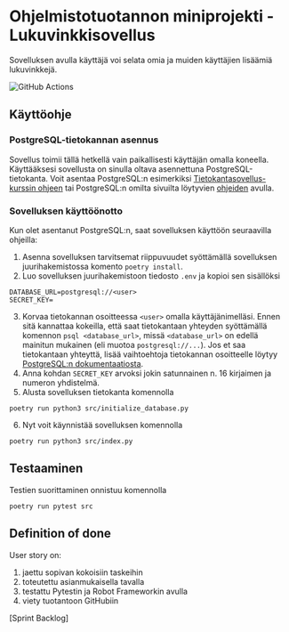 # Ohjelmistotuotannon miniprojekti - Lukuvinkkisovellus
Sovelluksen avulla käyttäjä voi selata omia ja muiden käyttäjien lisäämiä lukuvinkkejä.

![GitHub Actions](http://github.com/OhTu-ryhma1-kevat2022/OhTuVinkit/workflows/CI/badge.svg)

## Käyttöohje
### PostgreSQL-tietokannan asennus
Sovellus toimii tällä hetkellä vain paikallisesti käyttäjän omalla koneella. Käyttääksesi sovellusta on sinulla oltava asennettuna PostgreSQL-tietokanta. Voit asentaa PostgreSQL:n esimerkiksi [Tietokantasovellus-kurssin ohjeen](https://hy-tsoha.github.io/materiaali/osa-2/#tietokannan-k%C3%A4ytt%C3%A4minen) tai PostgreSQL:n omilta sivuilta löytyvien [ohjeiden](https://www.postgresql.org/download/) avulla.

### Sovelluksen käyttöönotto
Kun olet asentanut PostgreSQL:n, saat sovelluksen käyttöön seuraavilla ohjeilla:
1. Asenna sovelluksen tarvitsemat riippuvuudet syöttämällä sovelluksen juurihakemistossa komento `poetry install`.
2. Luo sovelluksen juurihakemistoon tiedosto `.env` ja kopioi sen sisällöksi
```
DATABASE_URL=postgresql://<user>
SECRET_KEY=
```
3. Korvaa tietokannan osoitteessa `<user>` omalla käyttäjänimelläsi. Ennen sitä kannattaa kokeilla, että saat tietokantaan yhteyden syöttämällä komennon `psql <database_url>`, missä `<database_url>` on edellä mainitun mukainen (eli muotoa `postgresql://...`). Jos et saa tietokantaan yhteyttä, lisää vaihtoehtoja tietokannan osoitteelle löytyy [PostgreSQL:n dokumentaatiosta](https://www.postgresql.org/docs/current/libpq-connect.html#:~:text=34.1.1.2.%C2%A0Connection%20URIs).
4. Anna kohdan `SECRET_KEY` arvoksi jokin satunnainen n. 16 kirjaimen ja numeron yhdistelmä.
5. Alusta sovelluksen tietokanta komennolla
```
poetry run python3 src/initialize_database.py
```
6. Nyt voit käynnistää sovelluksen komennolla
```
poetry run python3 src/index.py
```

## Testaaminen

Testien suorittaminen onnistuu komennolla
```
poetry run pytest src
```

## Definition of done 

User story on:
1. jaettu sopivan kokoisiin taskeihin 
2. toteutettu asianmukaisella tavalla
3. testattu Pytestin ja Robot Frameworkin avulla
4. viety tuotantoon GitHubiin 

[Sprint Backlog]

